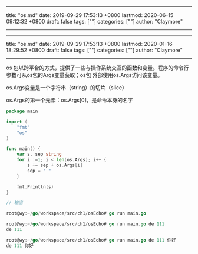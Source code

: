 
---
title: "os.md"
date: 2019-09-29 17:53:13 +0800
lastmod: 2020-06-15 09:12:32 +0800
draft: false
tags: [""]
categories: [""]
author: "Claymore"

---

---
title: "os.md"
date: 2019-09-29 17:53:13 +0800
lastmod: 2020-01-16 18:29:52 +0800
draft: false
tags: [""]
categories: [""]
author: "Claymore"

---


os	包以跨平台的⽅式，提供了⼀些与操作系统交互的函数和变量。程序的命令⾏参数可从os包的Args变量获取；os包 外部使⽤os.Args访问该变量。

os.Args变量是⼀个字符串（string）的切⽚（slice）

os.Args的第⼀个元素：os.Args[0]，是命令本身的名字

``` go
package main

import (
    "fmt"
    "os"
)

func main() {
    var s, sep string
    for i :=1; i < len(os.Args); i++ {
        s += sep + os.Args[i]
        sep = " "
    }

    fmt.Println(s)
}

// 输出

root@wy:~/go/workspace/src/ch1/osEcho# go run main.go

root@wy:~/go/workspace/src/ch1/osEcho# go run main.go de 111
de 111

root@wy:~/go/workspace/src/ch1/osEcho# go run main.go de 111 你好
de 111 你好
```

